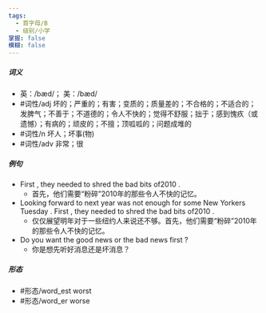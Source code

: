 ```yaml
---
tags:
  - 首字母/B
  - 级别/小学
掌握: false
模糊: false
---
```

##### 词义
- 英：/bæd/； 美：/bæd/
- #词性/adj  坏的；严重的；有害；变质的；质量差的；不合格的；不适合的；发脾气；不善于；不道德的；令人不快的；觉得不舒服；拙于；感到愧疚（或遗憾）；有病的；顽皮的；不擅；顶呱呱的；问题成堆的
- #词性/n  坏人；坏事(物)
- #词性/adv  非常；很
##### 例句
- First , they needed to shred the bad bits of2010 .
	- 首先，他们需要“粉碎”2010年的那些令人不快的记忆。
- Looking forward to next year was not enough for some New Yorkers Tuesday . First , they needed to shred the bad bits of2010 .
	- 仅仅展望明年对于一些纽约人来说还不够。首先，他们需要“粉碎”2010年的那些令人不快的记忆。
- Do you want the good news or the bad news first ?
	- 你是想先听好消息还是坏消息？
##### 形态
- #形态/word_est worst
- #形态/word_er worse
